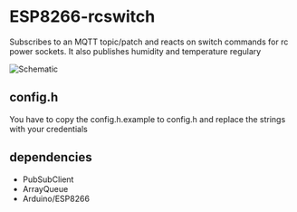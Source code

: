 # ESP8266-rcswitch

Subscribes to an MQTT topic/patch and reacts on switch commands for rc power sockets. It also publishes humidity and temperature regulary

![Schematic](https://raw.githubusercontent.com/b4ckspace/esp8266-rcswitch/master/wiring.jpg "How to connect")

## config.h

You have to copy the config.h.example to config.h and replace the strings with your credentials

## dependencies

* PubSubClient
* ArrayQueue
* Arduino/ESP8266
